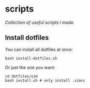 # scripts

*Collection of useful scripts I made.*

## Install dotfiles

You can install all dotfiles at once:

```shell
bash install-dotfiles.sh
```

Or just the one you want:

```shell
cd dotfiles/vim
bash install.sh # only install .vimrc
```
